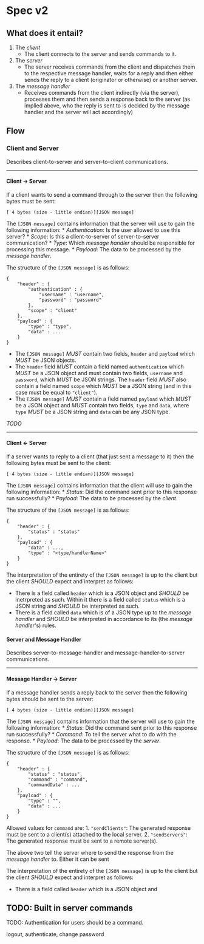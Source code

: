 Spec v2
=======

## What does it entail?

1. The *client*
	* The client connects to the server and sends commands
	to it.
2. The *server*
	* The server receives commands from the client and 
	dispatches them to the respective message handler,
	waits for a reply and then either sends the reply
	to a client (originator or otherwise) or another
	server.
3. The *message handler*
	* Receives commands from the client indirectly (via
	the server), processes them and then sends a response
	back to the server (as implied above, who the reply
	is sent to is decided by the message handler and the
	server will act accordingly)

## Flow

### Client and Server

Describes client-to-server and server-to-client communications.

<hr>

#### Client -> Server

If a client wants to send a command through to the server
then the following bytes must be sent:

````
[ 4 bytes (size - little endian)][JSON message]
````

The `[JSON message]` contains information that the server will
use to gain the following information:
	* *Authentication*: Is the user allowed to use this server?
	* *Scope*: Is this a client-to-server of server-to-server
		communication?
	* *Type*: Which _message handler_ should be responsible for
		processing this message.
	* *Payload*: The data to be processed by the _message handler_.

The structure of the `[JSON message]` is as follows:

````
{
	"header" : {
		"authentication" : {
			"username" : "username",
			"password" : "password"
		},
		"scope" : "client"
	},
	"payload" : {
		"type" : "type",
		"data" : ...
	}
}
````

* The `[JSON message]` *MUST* contain two fields, `header` and `payload`
which *MUST* be JSON objects.
* The `header` field *MUST* contain a field named `authentication` which
*MUST* be a JSON object and must contain two fields, `username` and `password`,
which *MUST* be JSON strings. The `header` field *MUST* also contain a field
named `scope` which *MUST* be a JSON string (and in this case must be equal
to `"client"`).
* The `[JSON message]` *MUST* contain a field named `payload` which *MUST*
be a JSON object and *MUST* contain two fields, `type` and `data`, where
`type` *MUST* be a JSON string and `data` can be any JSON type.

*TODO*

<hr>

#### Client <- Server

If a server wants to reply to a client (that just sent a message to it) then
the following bytes must be sent to the client:

````
[ 4 bytes (size - little endian)][JSON message]
````

The `[JSON message]` contains information that the client will
use to gain the following information:
	* *Status*: Did the command sent prior to this response
		run successfully?
	* *Payload*: The data to be processed by the _client_.

The structure of the `[JSON message]` is as follows:

````
{
	"header" : {
		"status" : "status"
	},
	"payload" : {
		"data" : ...,
		"type" : "<type/handlerName>"
	}
}
````

The interpretation of the entirety of the `[JSON message]` is up
to the client but the client *SHOULD* expect and interpret as
follows:

* There is a field called `header` which is a JSON object and
*SHOULD* be inetrpreted as such. Within it there is a field
called `status` which is a JSON string and *SHOULD* be interpreted
as such.
* There is a field called `data` which is of a JSON type up to
the _message handler_ and *SHOULD* be interpreted in accordance to
its (the _message handler_'s) rules.


#### Server and Message Handler

Describes server-to-message-handler and message-handler-to-server communications.

<hr>

#### Message Handler -> Server

If a message handler sends a reply back to the server then the following
bytes should be sent to the server:

````
[ 4 bytes (size - little endian)][JSON message]
````

The `[JSON message]` contains information that the server will
use to gain the following information:
	* *Status*: Did the command sent prior to this response
		run successfully?
	* *Command*: To tell the server what to do with the response.
	* *Payload*: The data to be processed by the _server_.

The structure of the `[JSON message]` is as follows:

````
{
	"header" : {
		"status" : "status",
		"command" : "command",
		"commandData" : ...
	},
	"payload" : {
		"type" : "",
		"data" : ...
	}
}
````

Allowed values for `command` are:
	1. `"sendClients"`: The generated response must be sent to a client(s)
		attached to the local server.
	2. `"sendServers"`: The generated response must be sent to a remote
		server(s).

The above two tell the server where to send the response from the
_message handler_ to. Either it can be sent

The interpretation of the entirety of the `[JSON message]` is up
to the client but the client *SHOULD* expect and interpret as
follows:

* There is a field called `header` which is a JSON object and





## TODO: Built in server commands

TODO: Authentication for users should be a command.

logout, authenticate, change password